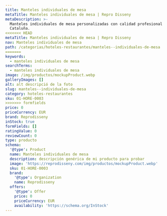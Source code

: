 ```yaml
---
title: Manteles individuales de mesa
metaTitle: Manteles individuales de mesa | Repro Disseny
metaDescription: >-
  Manteles individuales de mesa personalizadas con calidad profesional en
  Cataluña.
<<<<<<< HEAD
metaTitle: Manteles individuales de mesa | Repro Disseny
nav: Manteles individuales de mesa
path: /categorias/hoteles-restaurantes/manteles--individuales-de-mesa
=======
keywords:
  - manteles individuales de mesa
searchTerms:
  - manteles individuales de mesa
image: /img/productos/mockupProduct.webp
galleryImages: []
alt: alt descripció de la foto
slug: manteles--individuales-de-mesa
category: hoteles-restaurantes
sku: 01-HORE-0003
>>>>>>> formfields
price: 0
priceCurrency: EUR
brand: Reprodisseny
inStock: true
formFields: []
ratingValue: 0
reviewCount: 0
type: producto
schema:
  '@type': Product
  name: Manteles individuales de mesa
  description: descripción genérica de mi producto para probar
  image: 'https://reprodisseny.com/img/productos/mockupProduct.webp'
  sku: 01-HORE-0003
  brand:
    '@type': Organization
    name: Reprodisseny
  offers:
    '@type': Offer
    price: 0
    priceCurrency: EUR
    availability: 'https://schema.org/InStock'
---
```


